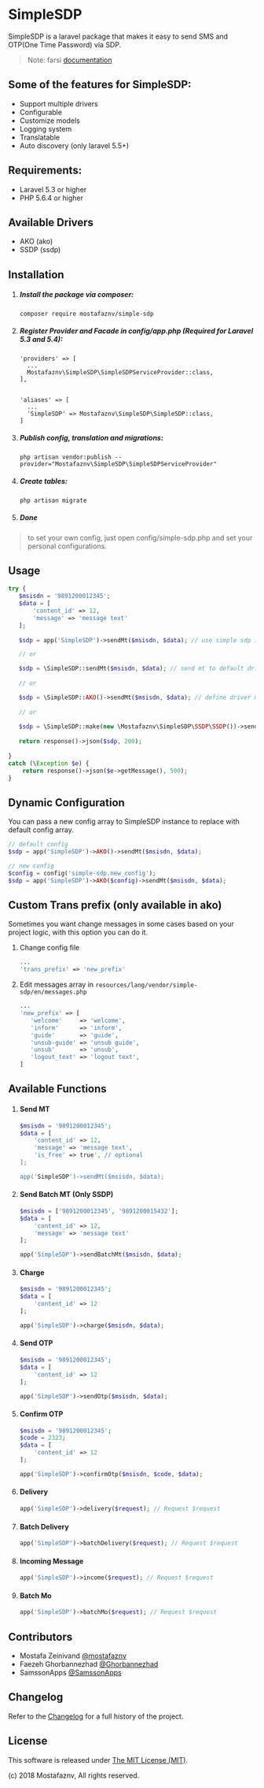 # SimpleSDP
SimpleSDP is a laravel package that makes it easy to send SMS and OTP(One Time Password) via SDP.


> Note: farsi [documentation](README.fa.md)

## Some of the features for SimpleSDP:
- Support multiple drivers
- Configurable
- Customize models
- Logging system
- Translatable
- Auto discovery (only laravel 5.5+)

## Requirements:
- Laravel 5.3 or higher
- PHP 5.6.4 or higher

## Available Drivers
- AKO (ako)
- SSDP (ssdp)

## Installation

1. ##### Install the package via composer:
    ```shell
    composer require mostafaznv/simple-sdp
    ```

2. ##### Register Provider and Facade in config/app.php (Required for Laravel 5.3 and 5.4):
    ```shell
    'providers' => [
      ...
      Mostafaznv\SimpleSDP\SimpleSDPServiceProvider::class,
    ],
    
    
    'aliases' => [
      ...
      'SimpleSDP' => Mostafaznv\SimpleSDP\SimpleSDP::class,
    ]
    ```

3. ##### Publish config, translation and migrations:
    ```shell
    php artisan vendor:publish --provider="Mostafaznv\SimpleSDP\SimpleSDPServiceProvider"
    ```

4. ##### Create tables:
    ```shell
    php artisan migrate
    ```

4. ##### Done

> to set your own config, just open config/simple-sdp.php and set your personal configurations.

## Usage
```php
try {   
   $msisdn = '9891200012345';
   $data = [
       'content_id' => 12,
       'message' => 'message text'
   ];   
   
   $sdp = app('SimpleSDP')->sendMt($msisdn, $data); // use simple sdp instance with app() method.

   // or

   $sdp = \SimpleSDP::sendMt($msisdn, $data); // send mt to default driver (simple-sdp can load default driver from config file).
   
   // or

   $sdp = \SimpleSDP::AKO()->sendMt($msisdn, $data); // define driver manually
   
   // or
   
   $sdp = \SimpleSDP::make(new \Mostafaznv\SimpleSDP\SSDP\SSDP())->sendMt($msisdn, $data); // define driver manually
   
   return response()->json($sdp, 200);
  
} 
catch (\Exception $e) {   
    return response()->json($e->getMessage(), 500);
}
```

## Dynamic Configuration
You can pass a new config array to SimpleSDP instance to replace with default config array.
```php
// default config
$sdp = app('SimpleSDP')->AKO()->sendMt($msisdn, $data); 

// new config
$config = config('simple-sdp.new_config');
$sdp = app('SimpleSDP')->AKO($config)->sendMt($msisdn, $data);

```

## Custom Trans prefix (only available in ako)
Sometimes you want change messages in some cases based on your project logic, with this option you can do it.

1. Change config file
    ```php
    ...
    'trans_prefix' => 'new_prefix'
    ```
2. Edit messages array in `resources/lang/vendor/simple-sdp/en/messages.php`
    ```php
    ...
    'new_prefix' => [
       'welcome'     => 'welcome',
       'inform'      => 'inform',
       'guide'       => 'guide',
       'unsub-guide' => 'unsub guide',
       'unsub'       => 'unsub',
       'logout_text' => 'logout text',
    ]
    ```

## Available Functions
1. #### Send MT
    ```php
    $msisdn = '9891200012345';
    $data = [
        'content_id' => 12,
        'message' => 'message text',
        'is_free' => true', // optional
    ];
    
    app('SimpleSDP')->sendMt($msisdn, $data);
    ```
2. #### Send Batch MT (Only SSDP)
    ```php
    $msisdn = ['9891200012345', '9891200015432'];
    $data = [
        'content_id' => 12,
        'message' => 'message text'
    ];
    
    app('SimpleSDP')->sendBatchMt($msisdn, $data);
    ```
    
3. #### Charge
    ```php
    $msisdn = '9891200012345';
    $data = [
        'content_id' => 12
    ];
    
    app('SimpleSDP')->charge($msisdn, $data);
    ```
    
4. #### Send OTP
    ```php
    $msisdn = '9891200012345';
    $data = [
        'content_id' => 12
    ];
    
    app('SimpleSDP')->sendOtp($msisdn, $data);
    ```
    
5. #### Confirm OTP
    ```php
    $msisdn = '9891200012345';
    $code = 2323;
    $data = [
        'content_id' => 12
    ];
    
    app('SimpleSDP')->confirmOtp($msisdn, $code, $data);
    ```
    
6. #### Delivery
    ```php
    app('SimpleSDP')->delivery($request); // Request $request
    ```
    
7. #### Batch Delivery
    ```php
    app('SimpleSDP')->batchDelivery($request); // Request $request
    ```
    
8. #### Incoming Message
    ```php
    app('SimpleSDP')->income($request); // Request $request
    ```
    
9. #### Batch Mo
    ```php
    app('SimpleSDP')->batchMo($request); // Request $request
    ```
    

## Contributors
- Mostafa Zeinivand [@mostafaznv](https://github.com/mostafaznv)
- Faezeh Ghorbannezhad [@Ghorbannezhad](https://github.com/Ghorbannezhad)
- SamssonApps [@SamssonApps](https://github.com/SamssonApps)


## Changelog
Refer to the [Changelog](CHANGELOG.md) for a full history of the project.

## License
This software is released under [The MIT License (MIT)](LICENSE).

(c) 2018 Mostafaznv, All rights reserved.